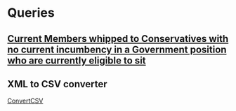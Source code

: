 # Queries

## [Current Members whipped to Conservatives with no current incumbency in a Government position who are currently eligible to sit](https://data.parliament.uk/membersdataplatform/services/mnis/members/query/party=Conservative%7Chouse=Commons%7Choldsgovernmentpost=false%7CIsEligible=true/)

## XML to CSV converter

[ConvertCSV](https://www.convertcsv.com/xml-to-csv.htm)